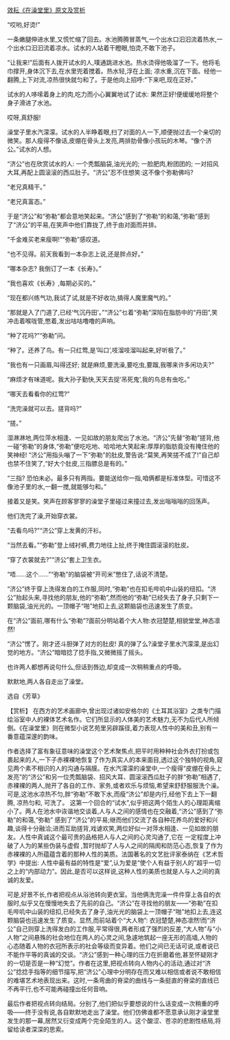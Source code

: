 [效耘《在澡堂里》原文及赏析](https://www.vrrw.net/wx/15328.html)

“哎哟,好烫!”

一条嫩腿伸进水里,又慌忙缩了回去。水池腾腾冒蒸气,一个出水口汩汩流着热水,一个出水口汩汩流着凉水。试水的人站着干瞪眼,怕烫,不敢下池子。

“让我来!”后面有人拨开试水的人,噗通跳进水池。热水烫得他吸溜了一下。他将毛巾撑开,身体沉下去,在水里兜着搅着。热水轻,浮在上面; 凉水重,沉在下面。经他一翻腾,上下对流,凉热很快就匀和了。于是他向上招呼:“下来吧,现在正好。”

试水的人哆嗦着身上的肉,吃力而小心翼翼地试了试水: 果然正好!便缓缓地将整个身子滑进了水池。

哎呀,真舒服!

澡堂子里水汽濛濛。试水的人半睁着眼,扫了对面的人一下,顺便抛过去一个亲切的微笑。那人瘦得不像话,皮绷在骨头上发亮,两排肋骨像小孩玩的木琴。“像个济公。”试水的人想。

“济公”也在欣赏试水的人: 一个秃瓢脑袋,油光光的; 一脸肥肉,粉团团的; 一对招风大耳,再配上圆滚滚的西瓜肚子。“济公”忍不住想笑:这不像个弥勒佛吗?

“老兄真精干。”

“老兄真富态。”

于是“济公”和“弥勒”都会意地笑起来。“济公”感到了“弥勒”的和蔼,“弥勒”感到了“济公”的平易,在笑声中他们靠拢了,终于由对面而并排。

“千金难买老来瘦啊!”“弥勒”感叹道。

“也不见得。前天我看到一本杂志上说,还是胖点好。”

“哪本杂志? 我倒订了一本《长寿》。”

“我也喜欢《长寿》,每期必买的。”

“现在都兴练气功,我试了试,就是不好收功,搞得人魔里魔气的。”

“那就是入了门道了,已经‘气沉丹田’。”“济公”乜着“弥勒”深陷在脂肪中的“丹田”,笑冲击着喉咙管,憋着,发出咕咕噜噜的声响。

“种了花吗?”“弥勒”问。

“种了。还养了鸟。有一只红莺,是‘叫口’,吱溜吱溜叫起来,好听极了。”

“我也有一只画眉,叫得还好; 就是麻烦,要洗澡,要吃虫,要蹓,我哪来许多闲功夫?”

“麻烦才有味道呢。我大孙子勤快,天天去捉‘吊死鬼’,我的鸟总有虫吃。”

“哪天去看看你的红莺?”

“洗完澡就可以去。搓背吗?”

“搓。”

湿淋淋地,两位萍水相逢、一见如故的朋友爬出了水池。“济公”先替“弥勒”搓背,他一碰“弥勒”的身体,“弥勒”便吃吃地、哈哈地大笑起来:厚厚的脂肪竟没有掩住他的笑神经! “济公”用指头嘣了一下“弥勒”的肚皮,警告说:“莫笑,再笑搓不成了!”自己却也禁不住笑了,“好大个肚皮,三指膘总是有的。”

“三指? 恐怕未必。最多只有两指。要能送给你一指,咱俩都是标准体型。可惜这不像池子里的水,一翻一搅,就能够匀和。”

接着又是笑。笑声在顾客寥寥的澡堂子里碰过来撞过去,发出嗡嗡嗡的回荡声。

他们洗完了澡,开始穿衣裳。

“去看鸟吗?”“济公”穿上发黄的汗衫。

“当然去看。”“弥勒”登上绒衬裤,费力地往上扯,终于掩住圆滚滚的肚皮。

“穿了衣裳就去?”“济公”套上卫生衣。

“唔……这个……”“弥勒”的脑袋被“开司米”憋住了,话说不清楚。

“济公”终于穿上洗得发白的工作服,同时,“弥勒”也在扣毛哔叽中山装的纽扣。“济公”抬起头来,寻找他的朋友,他的“弥勒”,然而他的“弥勒”已经失去了身子,只剩下一颗脑袋,油光光的。一顶帽子“啪”地扣上去,这颗脑袋也迅速发生了质变。

在“济公”面前,哪有什么“弥勒”?面前分明站着个大人物:衣冠楚楚,相貌堂堂,神态凛然!

“济公”愣了。刚才还斗胆弹了对方的肚皮! 真的弹了么?澡堂子里水汽濛濛,是出幻觉的地方。“济公”暗暗捻了捻手指,又微微摇了摇头。

也许两人都想再说句什么,但话到唇边,却变成一次稍稍重点的呼吸。

默默地,两人各自走出了澡堂。

选自《芳草》



【赏析】 在西方的艺术画廊中,曾出现过诸如安格尔的《土耳其浴室》之类专门描绘浴室中人的裸体艺术名作。它们所显示的人体美的艺术魅力,无不为后代人所倾倒。《在澡堂里》则在微型小说艺苑里另辟蹊径,着力表现人性中的美和丑,别有一番意蕴深邃的韵味。

作者选择了富有象征意味的澡堂这个艺术聚焦点,把平时用种种社会外衣打扮或包裹起来的人,一下子赤裸裸地恢复了作为真实人的本来面目,透过这个独特的视角,窥见两个素不相识的人的沟通与隔膜。在水汽濛濛的澡堂中,一个瘦得“皮绷在骨头上发亮”的“济公”和另一位秃瓢脑袋、招风大耳、圆滚滚西瓜肚子的胖“弥勒”相遇了,赤裸裸的两人,抛开了各自的工作、家务,或者欢乐与烦恼,希望来舒舒服服洗个澡。可是,这池水凉热不匀,胖“弥勒”不敢下水,而瘦“济公”却是内行,经他下去上下一翻腾, 凉热匀和, 可洗了。 这第一个回合的“试水”,似乎把这两个陌生人的心理距离缩小了。两人在池水中诙谐地交谈着,人与人之间的感情也在交融着,“济公”感到了“弥勒”的和蔼,“弥勒” 感到了“济公”的平易;继而他们交流了各自种花养鸟的爱好和兴趣,谈得十分融洽;进而互助搓背,戏谑欢笑,两位好似一对萍水相逢、一见如故的朋友。人性中真诚这个最可贵的品格把人与人之间的心灵沟通了,它在 一定程度上冲破了人为的某些伪装与虚假 ,暂时抛却了人与人之间的隔阂和防范心态,恢复了作为赤裸裸的人所蕴蕴含着的那种人性的美质。法国著名的文艺批评家泰纳在《艺术哲学》中提出: 人性中最有益的特性是“爱”,认为爱是“使个人有益于别人的”超乎一切之上的“内部动力”。因此,是否可以这样说,这种人性的美质也就是人与人之间的真诚的友爱。

可是,好景不长,作者把视点从浴池转向更衣室。当他俩洗完澡一件件穿上各自的衣服时,似乎又在慢慢地失去了先前的自己。“济公”在寻找他的朋友——“弥勒”在扣毛哔叽中山装的纽扣,已经失去了身子,油光光的脑袋上一顶帽子“啪”地扣上去,连这颗脑袋也迅速发生了质变。显然,而前站着个“大人物”: 衣冠楚楚,神态凛然!而“济公”自己则穿上洗得发白的工作服,平常得很,两者形成了强烈的反差,“大人物”与“小人物”之间悬殊的社会地位在两人的心灵之间,急遽地筑起一座无形的高墙,人物的心态随着人物的衣冠所表示的社会等级而变异着。他们之间已无话可说,或者说已不能作平等的真诚的交谈。“济公”感到一种心理的压力在折磨着他,甚至怀疑刚才的一切是否是一种“幻觉”。作者在这里,把视点转向人物内心的活动,通过对“济公”捻捻手指等的细节描写,把“济公”心理中分明存在而又难以相信或者说不敢相信的难堪艺术地表现出来。这时,一条弯曲的脊梁的曲线与一条挺直的脊梁的直线已不再平行,也不可能再碰撞出任何音响。

最后作者把视点转向结局。分别了,他们把似乎要想说的什么话变成一次稍重的呼吸——终于没有说,各自默默地走出了澡堂。他们仿佛谁都不愿意承认刚才澡堂里发生的那一幕,居然又衍变成两个完全陌生的人。这个酸涩、苍凉的悲剧性结局,将留给读者深深的思索。

